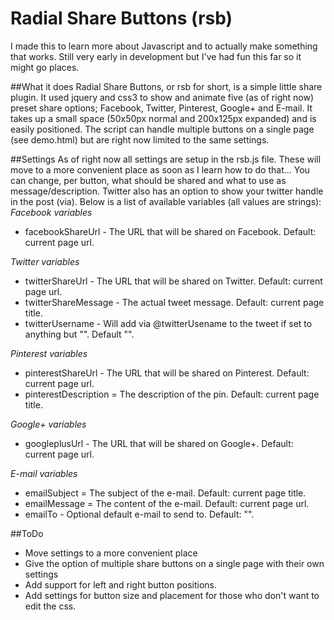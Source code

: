 # Radial Share Buttons (rsb)
I made this to learn more about Javascript and to actually make something that works. Still very early in development but I've had fun this far so it might go places.

##What it does
Radial Share Buttons, or rsb for short, is a simple little share plugin. It used jquery and css3 to show and animate five (as of right now) preset share options; Facebook, Twitter, Pinterest, Google+ and E-mail. It takes up a small space (50x50px normal and 200x125px expanded) and is easily positioned. The script can handle multiple buttons on a single page (see demo.html) but are right now limited to the same settings.

##Settings
As of right now all settings are setup in the rsb.js file. These will move to a more convenient place as soon as I learn how to do that... You can change, per button, what should be shared and what to use as message/description. Twitter also has an option to show your twitter handle in the post (via). Below is a list of available variables (all values are strings):
_Facebook variables_
* facebookShareUrl - The URL that will be shared on Facebook. Default: current page url.

_Twitter variables_
* twitterShareUrl - The URL that will be shared on Twitter. Default: current page url.
* twitterShareMessage - The actual tweet message. Default: current page title.
* twitterUsername - Will add via @twitterUsename to the tweet if set to anything but "". Default "".

_Pinterest variables_
* pinterestShareUrl - The URL that will be shared on Pinterest. Default: current page url.
* pinterestDescription = The description of the pin. Default: current page title.

_Google+ variables_
* googleplusUrl - The URL that will be shared on Google+. Default: current page url.

_E-mail variables_
* emailSubject = The subject of the e-mail. Default: current page title.
* emailMessage = The content of the e-mail. Default: current page url.
* emailTo - Optional default e-mail to send to. Default: "".

##ToDo
* Move settings to a more convenient place
* Give the option of multiple share buttons on a single page with their own settings
* Add support for left and right button positions.
* Add settings for button size and placement for those who don't want to edit the css.